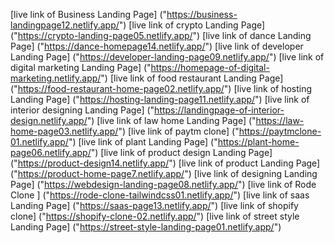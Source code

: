[live link of Business Landing Page] ("https://business-landingpage12.netlify.app/")
[live link of crypto Landing Page] ("https://crypto-landing-page05.netlify.app/")
[live link of dance Landing Page] ("https://dance-homepage14.netlify.app/")
[live link of developer Landing Page] ("https://developer-landing-page09.netlify.app/")
[live link of digital marketing Landing Page] ("https://homepage-of-digital-marketing.netlify.app/")
[live link of food restaurant Landing Page] ("https://food-restaurant-home-page02.netlify.app/")
[live link of hosting Landing Page] ("https://hosting-landing-page11.netlify.app/")
[live link of interior designing Landing Page] ("https://landingpage-of-interior-design.netlify.app/")
[live link of law home Landing Page] ("https://law-home-page03.netlify.app/")
[live link of paytm clone] ("https://paytmclone-01.netlify.app/")
[live link of plant Landing Page] ("https://plant-home-page06.netlify.app/")
[live link of product design Landing Page] ("https://product-design14.netlify.app/")
[live link of product Landing Page] ("https://product-home-page7.netlify.app/")
[live link of designing Landing Page] ("https://webdesign-landing-page08.netlify.app/")
[live link of Rode Clone ] ("https://rode-clone-tailwindcss01.netlify.app/")
[live link of saas Landing Page] ("https://saas-page13.netlify.app/")
[live link of shopify clone] ("https://shopify-clone-02.netlify.app/")
[live link of street style Landing Page] ("https://street-style-landing-page01.netlify.app/")
